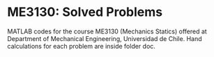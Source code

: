# ME3130: Solved Problems
MATLAB codes for the course ME3130 (Mechanics Statics) offered at Department of Mechanical Engineering, Universidad de Chile.
Hand calculations for each problem are inside folder doc.

